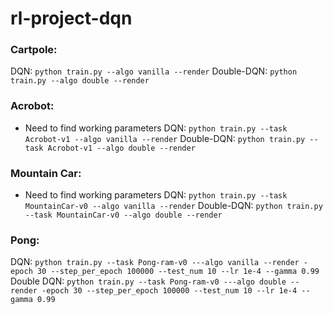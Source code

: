 # rl-project-dqn

### Cartpole:
DQN: `python train.py --algo vanilla --render`
Double-DQN: `python train.py --algo double --render`

### Acrobot: 
- Need to find working parameters
DQN: `python train.py --task Acrobot-v1 --algo vanilla --render`
Double-DQN: `python train.py --task Acrobot-v1 --algo double --render`

### Mountain Car: 
- Need to find working parameters
DQN: `python train.py --task MountainCar-v0 --algo vanilla --render`
Double-DQN: `python train.py --task MountainCar-v0 --algo double --render`

### Pong:
DQN: `python train.py --task Pong-ram-v0 ---algo vanilla --render -epoch 30 --step_per_epoch 100000 --test_num 10 --lr 1e-4 --gamma 0.99`
Double DQN: `python train.py --task Pong-ram-v0 ---algo double --render -epoch 30 --step_per_epoch 100000 --test_num 10 --lr 1e-4 --gamma 0.99`

